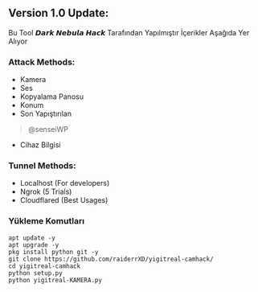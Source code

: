 
## Version 1.0 Update:
Bu Tool 𝘿𝙖𝙧𝙠 𝙉𝙚𝙗𝙪𝙡𝙖 𝙃𝙖𝙘𝙠 Tarafından Yapılmıştır İçerikler Aşağıda Yer Alıyor


### Attack Methods:
* Kamera
* Ses
* Kopyalama Panosu
* Konum
* Son Yapıştırılan
> @senseiWP
* Cihaz Bilgisi


### Tunnel Methods:
* Localhost (For developers)
* Ngrok (5 Trials)
* Cloudflared (Best Usages)

### Yükleme Komutları
```
apt update -y
apt upgrade -y
pkg install python git -y
git clone https://github.com/raiderrXD/yigitreal-camhack/
cd yigitreal-camhack
python setup.py
python yigitreal-KAMERA.py
```
